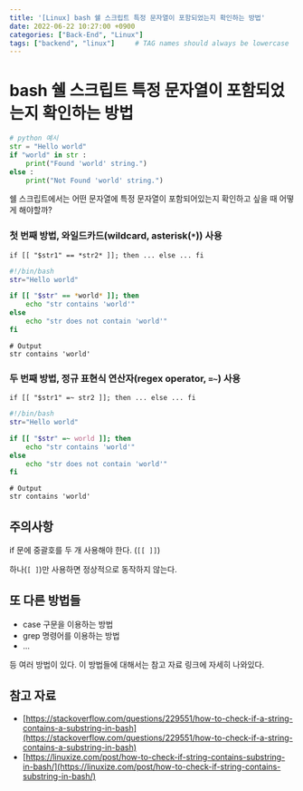 ```yaml
---
title: '[Linux] bash 쉘 스크립트 특정 문자열이 포함되었는지 확인하는 방법'
date: 2022-06-22 10:27:00 +0900
categories: ["Back-End", "Linux"]
tags: ["backend", "linux"]     # TAG names should always be lowercase
---
```


# bash 쉘 스크립트 특정 문자열이 포함되었는지 확인하는 방법


```python
# python 예시
str = "Hello world"
if "world" in str :
    print("Found 'world' string.")
else :
    print("Not Found 'world' string.")
```

쉘 스크립트에서는 어떤 문자열에 특정 문자열이 포함되어있는지 확인하고 싶을 때 어떻게 해야할까?

### 첫 번째 방법, 와일드카드(wildcard, asterisk(`*`)) 사용

`if [[ "$str1" == *str2* ]]; then ... else ... fi`

```bash
#!/bin/bash
str="Hello world"

if [[ "$str" == *world* ]]; then
    echo "str contains 'world'"
else
    echo "str does not contain 'world'"
fi
```

```
# Output
str contains 'world'
```

### 두 번째 방법, 정규 표현식 연산자(regex operator, `=~`) 사용

`if [[ "$str1" =~ str2 ]]; then ... else ... fi`

```bash
#!/bin/bash
str="Hello world"

if [[ "$str" =~ world ]]; then
    echo "str contains 'world'"
else
    echo "str does not contain 'world'"
fi
```

```
# Output
str contains 'world'
```

## 주의사항

if 문에 중괄호를 두 개 사용해야 한다. (`[[ ]]`)

하나(`[ ]`)만 사용하면 정상적으로 동작하지 않는다.

## 또 다른 방법들

- case 구문을 이용하는 방법
- grep 명령어를 이용하는 방법
- ...

등 여러 방법이 있다. 이 방법들에 대해서는 참고 자료 링크에 자세히 나와있다.


## 참고 자료

- [https://stackoverflow.com/questions/229551/how-to-check-if-a-string-contains-a-substring-in-bash](https://stackoverflow.com/questions/229551/how-to-check-if-a-string-contains-a-substring-in-bash)
- [https://linuxize.com/post/how-to-check-if-string-contains-substring-in-bash/](https://linuxize.com/post/how-to-check-if-string-contains-substring-in-bash/)